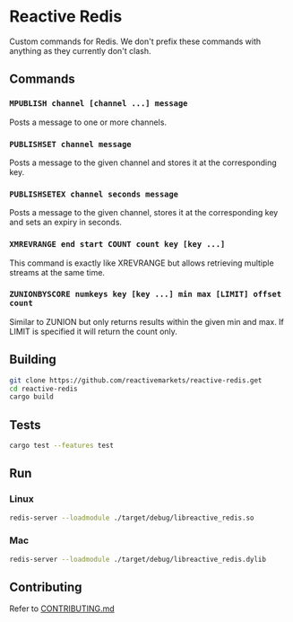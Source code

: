 # Reactive Redis

Custom commands for Redis. We don't prefix these commands with anything as they currently don't clash.

## Commands

### `MPUBLISH channel [channel ...] message`

Posts a message to one or more channels.

### `PUBLISHSET channel message`

Posts a message to the given channel and stores it at the corresponding key.

### `PUBLISHSETEX channel seconds message`

Posts a message to the given channel, stores it at the corresponding key and sets an expiry in seconds.

### `XMREVRANGE end start COUNT count key [key ...]`

This command is exactly like XREVRANGE but allows retrieving multiple streams at the same time.

### `ZUNIONBYSCORE numkeys key [key ...] min max [LIMIT] offset count`

Similar to ZUNION but only returns results within the given min and max. If LIMIT is specified it will return the count only.

## Building

```bash
git clone https://github.com/reactivemarkets/reactive-redis.get
cd reactive-redis
cargo build
```

## Tests

```bash
cargo test --features test
```

## Run

### Linux

```bash
redis-server --loadmodule ./target/debug/libreactive_redis.so
```

### Mac

```bash
redis-server --loadmodule ./target/debug/libreactive_redis.dylib
```

## Contributing

Refer to [CONTRIBUTING.md](./CONTRIBUTING.md)
